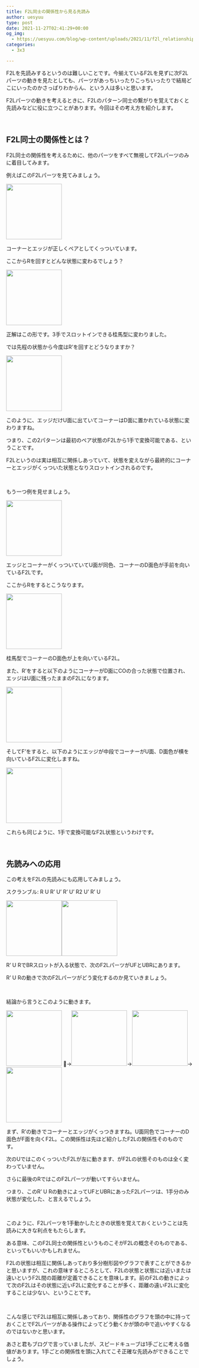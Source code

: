 ```yaml
---
title: F2L同士の関係性から見る先読み
author: uesyuu
type: post
date: 2021-11-27T02:41:29+00:00
og_img:
  - https://uesyuu.com/blog/wp-content/uploads/2021/11/f2l_relationship_01.png
categories:
  - 3x3

---
```

F2Lを先読みするというのは難しいことです。今揃えているF2Lを見ずに次F2Lパーツの動きを見たとしても、パーツがあっちいったりこっちいったりで結局どこにいったのかさっぱりわからん、という人は多いと思います。

F2Lパーツの動きを考えるときに、F2Lのパターン同士の繋がりを覚えておくと先読みなどに役に立つことがあります。今回はその考え方を紹介します。

&nbsp;

## F2L同士の関係性とは？

F2L同士の関係性を考えるために、他のパーツをすべて無視してF2Lパーツのみに着目してみます。

例えばこのF2Lパーツを見てみましょう。

<img loading="lazy" class="alignnone size-full wp-image-851" src="https://uesyuu.com/blog/wp-content/uploads/2021/11/f2l_relationship_01.png" alt="" width="150" height="150" srcset="https://uesyuu.com/blog/wp-content/uploads/2021/11/f2l_relationship_01.png 150w, https://uesyuu.com/blog/wp-content/uploads/2021/11/f2l_relationship_01-75x75.png 75w, https://uesyuu.com/blog/wp-content/uploads/2021/11/f2l_relationship_01-100x100.png 100w" sizes="(max-width: 150px) 100vw, 150px" /> 

コーナーとエッジが正しくペアとしてくっついています。

ここからRを回すとどんな状態に変わるでしょう？

<img loading="lazy" class="alignnone size-full wp-image-857" src="https://uesyuu.com/blog/wp-content/uploads/2021/11/f2l_relationship_02.png" alt="" width="150" height="150" srcset="https://uesyuu.com/blog/wp-content/uploads/2021/11/f2l_relationship_02.png 150w, https://uesyuu.com/blog/wp-content/uploads/2021/11/f2l_relationship_02-75x75.png 75w, https://uesyuu.com/blog/wp-content/uploads/2021/11/f2l_relationship_02-100x100.png 100w" sizes="(max-width: 150px) 100vw, 150px" /> 

正解はこの形です。3手でスロットインできる桂馬型に変わりました。

では先程の状態から今度はR&#8217;を回すとどうなりますか？

<img loading="lazy" class="alignnone size-full wp-image-858" src="https://uesyuu.com/blog/wp-content/uploads/2021/11/f2l_relationship_03.png" alt="" width="150" height="150" srcset="https://uesyuu.com/blog/wp-content/uploads/2021/11/f2l_relationship_03.png 150w, https://uesyuu.com/blog/wp-content/uploads/2021/11/f2l_relationship_03-75x75.png 75w, https://uesyuu.com/blog/wp-content/uploads/2021/11/f2l_relationship_03-100x100.png 100w" sizes="(max-width: 150px) 100vw, 150px" /> 

このように、エッジだけU面に出ていてコーナーはD面に置かれている状態に変わりますね。

つまり、この2パターンは最初のペア状態のF2Lから1手で変換可能である、ということです。

F2Lというのは実は相互に関係しあっていて、状態を変えながら最終的にコーナーとエッジがくっついた状態となりスロットインされるのです。

&nbsp;

もう一つ例を見せましょう。

<img loading="lazy" class="alignnone size-full wp-image-859" src="https://uesyuu.com/blog/wp-content/uploads/2021/11/f2l_relationship_04.png" alt="" width="150" height="150" srcset="https://uesyuu.com/blog/wp-content/uploads/2021/11/f2l_relationship_04.png 150w, https://uesyuu.com/blog/wp-content/uploads/2021/11/f2l_relationship_04-75x75.png 75w, https://uesyuu.com/blog/wp-content/uploads/2021/11/f2l_relationship_04-100x100.png 100w" sizes="(max-width: 150px) 100vw, 150px" /> 

エッジとコーナーがくっついていてU面が同色、コーナーのD面色が手前を向いているF2Lです。

ここからRをするとこうなります。

<img loading="lazy" class="alignnone size-full wp-image-860" src="https://uesyuu.com/blog/wp-content/uploads/2021/11/f2l_relationship_05.png" alt="" width="150" height="150" srcset="https://uesyuu.com/blog/wp-content/uploads/2021/11/f2l_relationship_05.png 150w, https://uesyuu.com/blog/wp-content/uploads/2021/11/f2l_relationship_05-75x75.png 75w, https://uesyuu.com/blog/wp-content/uploads/2021/11/f2l_relationship_05-100x100.png 100w" sizes="(max-width: 150px) 100vw, 150px" /> 

桂馬型でコーナーのD面色が上を向いているF2L。

また、R&#8217;をすると以下のようにコーナーがD面にCOの合った状態で位置され、エッジはU面に残ったままのF2Lになります。

<img loading="lazy" class="alignnone size-full wp-image-861" src="https://uesyuu.com/blog/wp-content/uploads/2021/11/f2l_relationship_06.png" alt="" width="150" height="150" srcset="https://uesyuu.com/blog/wp-content/uploads/2021/11/f2l_relationship_06.png 150w, https://uesyuu.com/blog/wp-content/uploads/2021/11/f2l_relationship_06-75x75.png 75w, https://uesyuu.com/blog/wp-content/uploads/2021/11/f2l_relationship_06-100x100.png 100w" sizes="(max-width: 150px) 100vw, 150px" /> 

そしてF&#8217;をすると、以下のようにエッジが中段でコーナーがU面、D面色が横を向いているF2Lに変化しますね。

<img loading="lazy" class="alignnone size-full wp-image-862" src="https://uesyuu.com/blog/wp-content/uploads/2021/11/f2l_relationship_07.png" alt="" width="150" height="150" srcset="https://uesyuu.com/blog/wp-content/uploads/2021/11/f2l_relationship_07.png 150w, https://uesyuu.com/blog/wp-content/uploads/2021/11/f2l_relationship_07-75x75.png 75w, https://uesyuu.com/blog/wp-content/uploads/2021/11/f2l_relationship_07-100x100.png 100w" sizes="(max-width: 150px) 100vw, 150px" /> 

これらも同じように、1手で変換可能なF2L状態というわけです。

&nbsp;

## 先読みへの応用

この考えをF2Lの先読みにも応用してみましょう。

スクランブル: R U R&#8217; U&#8217; R&#8217; U&#8217; R2 U&#8217; R&#8217; U

<img loading="lazy" class="alignnone size-full wp-image-852" src="https://uesyuu.com/blog/wp-content/uploads/2021/11/f2l_relationship_2_01.png" alt="" width="150" height="150" srcset="https://uesyuu.com/blog/wp-content/uploads/2021/11/f2l_relationship_2_01.png 150w, https://uesyuu.com/blog/wp-content/uploads/2021/11/f2l_relationship_2_01-75x75.png 75w, https://uesyuu.com/blog/wp-content/uploads/2021/11/f2l_relationship_2_01-100x100.png 100w" sizes="(max-width: 150px) 100vw, 150px" /><img loading="lazy" class="alignnone size-full wp-image-853" src="https://uesyuu.com/blog/wp-content/uploads/2021/11/f2l_relationship_2_02.png" alt="" width="150" height="150" srcset="https://uesyuu.com/blog/wp-content/uploads/2021/11/f2l_relationship_2_02.png 150w, https://uesyuu.com/blog/wp-content/uploads/2021/11/f2l_relationship_2_02-75x75.png 75w, https://uesyuu.com/blog/wp-content/uploads/2021/11/f2l_relationship_2_02-100x100.png 100w" sizes="(max-width: 150px) 100vw, 150px" /> 

R&#8217; U RでBRスロットが入る状態で、次のF2LパーツがUFとUBRにあります。

R&#8217; U Rの動きで次のF2Lパーツがどう変化するのか見ていきましょう。

&nbsp;

結論から言うとこのように動きます。

<img loading="lazy" class="alignnone size-full wp-image-852" src="https://uesyuu.com/blog/wp-content/uploads/2021/11/f2l_relationship_2_01.png" alt="" width="150" height="150" srcset="https://uesyuu.com/blog/wp-content/uploads/2021/11/f2l_relationship_2_01.png 150w, https://uesyuu.com/blog/wp-content/uploads/2021/11/f2l_relationship_2_01-75x75.png 75w, https://uesyuu.com/blog/wp-content/uploads/2021/11/f2l_relationship_2_01-100x100.png 100w" sizes="(max-width: 150px) 100vw, 150px" /> →<img loading="lazy" class="alignnone size-full wp-image-854" src="https://uesyuu.com/blog/wp-content/uploads/2021/11/f2l_relationship_2_03.png" alt="" width="150" height="150" srcset="https://uesyuu.com/blog/wp-content/uploads/2021/11/f2l_relationship_2_03.png 150w, https://uesyuu.com/blog/wp-content/uploads/2021/11/f2l_relationship_2_03-75x75.png 75w, https://uesyuu.com/blog/wp-content/uploads/2021/11/f2l_relationship_2_03-100x100.png 100w" sizes="(max-width: 150px) 100vw, 150px" />→<img loading="lazy" class="alignnone size-full wp-image-855" src="https://uesyuu.com/blog/wp-content/uploads/2021/11/f2l_relationship_2_04.png" alt="" width="150" height="150" srcset="https://uesyuu.com/blog/wp-content/uploads/2021/11/f2l_relationship_2_04.png 150w, https://uesyuu.com/blog/wp-content/uploads/2021/11/f2l_relationship_2_04-75x75.png 75w, https://uesyuu.com/blog/wp-content/uploads/2021/11/f2l_relationship_2_04-100x100.png 100w" sizes="(max-width: 150px) 100vw, 150px" />→<img loading="lazy" class="alignnone size-full wp-image-856" src="https://uesyuu.com/blog/wp-content/uploads/2021/11/f2l_relationship_2_05.png" alt="" width="150" height="150" srcset="https://uesyuu.com/blog/wp-content/uploads/2021/11/f2l_relationship_2_05.png 150w, https://uesyuu.com/blog/wp-content/uploads/2021/11/f2l_relationship_2_05-75x75.png 75w, https://uesyuu.com/blog/wp-content/uploads/2021/11/f2l_relationship_2_05-100x100.png 100w" sizes="(max-width: 150px) 100vw, 150px" />

まず、R&#8217;の動きでコーナーとエッジがくっつきますね。U面同色でコーナーのD面色がF面を向くF2L。この関係性は先ほど紹介したF2Lの関係性そのものです。

次のUではこのくっついたF2Lが左に動きます、がF2Lの状態そのものは全く変わっていません。

さらに最後のRではこのF2Lパーツが動いてすらいません。

つまり、このR&#8217; U Rの動きによってUFとUBRにあったF2Lパーツは、1手分のみ状態が変化した、と言えるでしょう。

&nbsp;

このように、F2Lパーツを1手動かしたときの状態を覚えておくということは先読みに大きな利点をもたらします。

ある意味、このF2L同士の関係性というものこそがF2Lの概念そのものである、といってもいいかもしれません。

F2Lの状態は相互に関係しあっており多分樹形図やグラフで表すことができるかと思いますが、これの意味するところとして、F2Lの状態と状態には近いまたは遠いというF2L間の距離が定義できることを意味します。前のF2Lの動きによって次のF2Lはその状態に近いF2Lに変化することが多く、距離の遠いF2Lに変化することは少ない、ということです。

&nbsp;

こんな感じでF2Lは相互に関係しあっており、関係性のグラフを頭の中に持っておくことでF2Lパーツがある操作によってどう動くかが頭の中で追いやすくなるのではないかと思います。

あさと君もブログで言っていましたが、スピードキューブは1手ごとに考える価値があります。1手ごとの関係性を頭に入れてこそ正確な先読みができることでしょう。